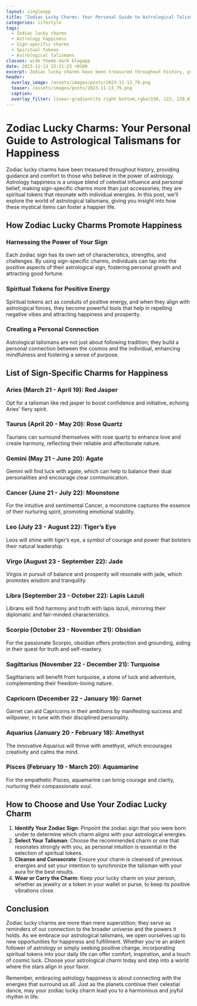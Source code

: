 ```yaml
---
layout: singleapp
title: "Zodiac Lucky Charms: Your Personal Guide to Astrological Talismans for Happiness"
categories: lifestyle
tags:
  - Zodiac lucky charms
  - Astrology happiness
  - Sign-specific charms
  - Spiritual tokens
  - Astrological talismans
classes: wide theme-dark blogapp
date: 2023-11-13 15:21:23 +0100
excerpt: Zodiac lucky charms have been treasured throughout history, providing guidance and comfort to those who believe in the power of astrology.
header:
  overlay_image: /assets/images/posts/2023-11-13_79.png
  teaser: /assets/images/posts/2023-11-13_79.png
  caption:
  overlay_filter: linear-gradient(to right bottom,rgba(150, 122, 220,0.8), rgba(255,245,208,0.5))
---
```


# Zodiac Lucky Charms: Your Personal Guide to Astrological Talismans for Happiness

Zodiac lucky charms have been treasured throughout history, providing guidance and comfort to those who believe in the power of astrology. Astrology happiness is a unique blend of celestial influence and personal belief, making sign-specific charms more than just accessories; they are spiritual tokens that resonate with individual energies. In this post, we'll explore the world of astrological talismans, giving you insight into how these mystical items can foster a happier life.

## How Zodiac Lucky Charms Promote Happiness

### Harnessing the Power of Your Sign

Each zodiac sign has its own set of characteristics, strengths, and challenges. By using sign-specific charms, individuals can tap into the positive aspects of their astrological sign, fostering personal growth and attracting good fortune.

### Spiritual Tokens for Positive Energy

Spiritual tokens act as conduits of positive energy, and when they align with astrological forces, they become powerful tools that help in repelling negative vibes and attracting happiness and prosperity.

### Creating a Personal Connection

Astrological talismans are not just about following tradition; they build a personal connection between the cosmos and the individual, enhancing mindfulness and fostering a sense of purpose.

## List of Sign-Specific Charms for Happiness

### Aries (March 21 - April 19): Red Jasper

Opt for a talisman like red jasper to boost confidence and initiative, echoing Aries' fiery spirit.

### Taurus (April 20 - May 20): Rose Quartz

Taurians can surround themselves with rose quartz to enhance love and create harmony, reflecting their reliable and affectionate nature.

### Gemini (May 21 - June 20): Agate

Gemini will find luck with agate, which can help to balance their dual personalities and encourage clear communication.

### Cancer (June 21 - July 22): Moonstone

For the intuitive and sentimental Cancer, a moonstone captures the essence of their nurturing spirit, promoting emotional stability.

### Leo (July 23 - August 22): Tiger’s Eye

Leos will shine with tiger’s eye, a symbol of courage and power that bolsters their natural leadership.

### Virgo (August 23 - September 22): Jade

Virgos in pursuit of balance and prosperity will resonate with jade, which promotes wisdom and tranquility.

### Libra (September 23 - October 22): Lapis Lazuli

Librans will find harmony and truth with lapis lazuli, mirroring their diplomatic and fair-minded characteristics.

### Scorpio (October 23 - November 21): Obsidian

For the passionate Scorpio, obsidian offers protection and grounding, aiding in their quest for truth and self-mastery.

### Sagittarius (November 22 - December 21): Turquoise

Sagittarians will benefit from turquoise, a stone of luck and adventure, complementing their freedom-loving nature.

### Capricorn (December 22 - January 19): Garnet

Garnet can aid Capricorns in their ambitions by manifesting success and willpower, in tune with their disciplined personality.

### Aquarius (January 20 - February 18): Amethyst

The innovative Aquarius will thrive with amethyst, which encourages creativity and calms the mind.

### Pisces (February 19 - March 20): Aquamarine

For the empathetic Pisces, aquamarine can bring courage and clarity, nurturing their compassionate soul.

## How to Choose and Use Your Zodiac Lucky Charm

1. **Identify Your Zodiac Sign**: Pinpoint the zodiac sign that you were born under to determine which charm aligns with your astrological energies.
2. **Select Your Talisman**: Choose the recommended charm or one that resonates strongly with you, as personal intuition is essential in the selection of spiritual tokens.
3. **Cleanse and Consecrate**: Ensure your charm is cleansed of previous energies and set your intention to synchronize the talisman with your aura for the best results.
4. **Wear or Carry the Charm**: Keep your lucky charm on your person, whether as jewelry or a token in your wallet or purse, to keep its positive vibrations close.

## Conclusion

Zodiac lucky charms are more than mere superstition; they serve as reminders of our connection to the broader universe and the powers it holds. As we embrace our astrological talismans, we open ourselves up to new opportunities for happiness and fulfillment. Whether you're an ardent follower of astrology or simply seeking positive change, incorporating spiritual tokens into your daily life can offer comfort, inspiration, and a touch of cosmic luck. Choose your astrological charm today and step into a world where the stars align in your favor.

Remember, embracing astrology happiness is about connecting with the energies that surround us all. Just as the planets continue their celestial dance, may your zodiac lucky charm lead you to a harmonious and joyful rhythm in life.
